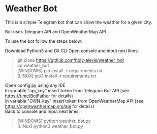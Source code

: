 # Weather Bot
This is a simple Telegram bot that can show the weather for a given city.

Bot uses Telegram API and OpenWeatherMap API

To use the bot follow the steps below:

Download Python3 and Git CLI
Open console and input next lines:

>git clone https://github.com/holy-alexis/weather_bot<br>
>cd weather_bot<br>
>[WINDOWS] pip install -r requirements.txt<br>
>[LINUX] pip3 install -r requirements.txt<br>

Open config.py using any IDE<br>
In variable "api_key" insert token from Telegram Bot API (see https://t.me/BotFather for details)<br>
In variable "OWN_key" insert token from OpenWeatherMap API (see https://openweathermap.org/api for details)<br>
Back to console and input next lines:<br>

>[WINDOWS] python weather_bot.py<br>
>[LINux] python3 weather_bot.py<br>
